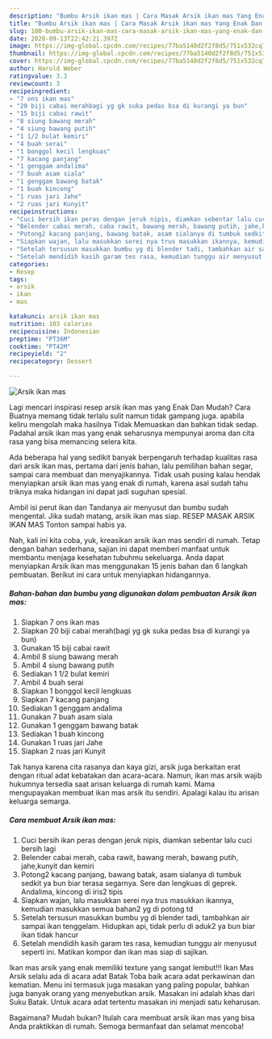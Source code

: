 ```yaml
---
description: "Bumbu Arsik ikan mas | Cara Masak Arsik ikan mas Yang Enak Dan Mudah"
title: "Bumbu Arsik ikan mas | Cara Masak Arsik ikan mas Yang Enak Dan Mudah"
slug: 100-bumbu-arsik-ikan-mas-cara-masak-arsik-ikan-mas-yang-enak-dan-mudah
date: 2020-09-13T22:42:21.397Z
image: https://img-global.cpcdn.com/recipes/77ba5140d2f2f8d5/751x532cq70/arsik-ikan-mas-foto-resep-utama.jpg
thumbnail: https://img-global.cpcdn.com/recipes/77ba5140d2f2f8d5/751x532cq70/arsik-ikan-mas-foto-resep-utama.jpg
cover: https://img-global.cpcdn.com/recipes/77ba5140d2f2f8d5/751x532cq70/arsik-ikan-mas-foto-resep-utama.jpg
author: Harold Weber
ratingvalue: 3.3
reviewcount: 3
recipeingredient:
- "7 ons ikan mas"
- "20 biji cabai merahbagi yg gk suka pedas bsa di kurangi ya bun"
- "15 biji cabai rawit"
- "8 siung bawang merah"
- "4 siung bawang putih"
- "1 1/2 bulat kemiri"
- "4 buah serai"
- "1 bonggol kecil lengkuas"
- "7 kacang panjang"
- "1 genggam andalima"
- "7 buah asam siala"
- "1 genggam bawang batak"
- "1 buah kincong"
- "1 ruas jari Jahe"
- "2 ruas jari Kunyit"
recipeinstructions:
- "Cuci bersih ikan peras dengan jeruk nipis, diamkan sebentar lalu cuci bersih lagi"
- "Belender cabai merah, caba rawit, bawang merah, bawang putih, jahe,kunyit dan kemiri"
- "Potong2 kacang panjang, bawang batak, asam sialanya di tumbuk sedkit ya bun biar terasa segarnya. Sere dan lengkuas di geprek. Andalima, kincong di iris2 tipis"
- "Siapkan wajan, lalu masukkan serei nya trus masukkan ikannya, kemudian masukkan semua bahan2 yg di potong td"
- "Setelah tersusun masukkan bumbu yg di blender tadi, tambahkan air sampai ikan tenggelam. Hidupkan api, tidak perlu di aduk2 ya bun biar ikan tidak hancur"
- "Setelah mendidih kasih garam tes rasa, kemudian tunggu air menyusut seperti ini. Matikan kompor dan ikan mas siap di sajikan."
categories:
- Resep
tags:
- arsik
- ikan
- mas

katakunci: arsik ikan mas 
nutrition: 103 calories
recipecuisine: Indonesian
preptime: "PT36M"
cooktime: "PT42M"
recipeyield: "2"
recipecategory: Dessert

---
```



![Arsik ikan mas](https://img-global.cpcdn.com/recipes/77ba5140d2f2f8d5/751x532cq70/arsik-ikan-mas-foto-resep-utama.jpg)

Lagi mencari inspirasi resep arsik ikan mas yang Enak Dan Mudah? Cara Buatnya memang tidak terlalu sulit namun tidak gampang juga. apabila keliru mengolah maka hasilnya Tidak Memuaskan dan bahkan tidak sedap. Padahal arsik ikan mas yang enak seharusnya mempunyai aroma dan cita rasa yang bisa memancing selera kita.

Ada beberapa hal yang sedikit banyak berpengaruh terhadap kualitas rasa dari arsik ikan mas, pertama dari jenis bahan, lalu pemilihan bahan segar, sampai cara membuat dan menyajikannya. Tidak usah pusing kalau hendak menyiapkan arsik ikan mas yang enak di rumah, karena asal sudah tahu triknya maka hidangan ini dapat jadi suguhan spesial.

Ambil isi perut ikan dan Tandanya air menyusut dan bumbu sudah mengental. Jika sudah matang, arsik ikan mas siap. RESEP MASAK ARSIK IKAN MAS Tonton sampai habis ya.


Nah, kali ini kita coba, yuk, kreasikan arsik ikan mas sendiri di rumah. Tetap dengan bahan sederhana, sajian ini dapat memberi manfaat untuk membantu menjaga kesehatan tubuhmu sekeluarga. Anda dapat menyiapkan Arsik ikan mas menggunakan 15 jenis bahan dan 6 langkah pembuatan. Berikut ini cara untuk menyiapkan hidangannya.

<!--inarticleads1-->

##### Bahan-bahan dan bumbu yang digunakan dalam pembuatan Arsik ikan mas:

1. Siapkan 7 ons ikan mas
1. Siapkan 20 biji cabai merah(bagi yg gk suka pedas bsa di kurangi ya bun)
1. Gunakan 15 biji cabai rawit
1. Ambil 8 siung bawang merah
1. Ambil 4 siung bawang putih
1. Sediakan 1 1/2 bulat kemiri
1. Ambil 4 buah serai
1. Siapkan 1 bonggol kecil lengkuas
1. Siapkan 7 kacang panjang
1. Sediakan 1 genggam andalima
1. Gunakan 7 buah asam siala
1. Gunakan 1 genggam bawang batak
1. Sediakan 1 buah kincong
1. Gunakan 1 ruas jari Jahe
1. Siapkan 2 ruas jari Kunyit


Tak hanya karena cita rasanya dan kaya gizi, arsik juga berkaitan erat dengan ritual adat kebatakan dan acara-acara. Namun, ikan mas arsik wajib hukumnya tersedia saat arisan keluarga di rumah kami. Mama mengupayakan membuat ikan mas arsik itu sendiri. Apalagi kalau itu arisan keluarga semarga. 

<!--inarticleads2-->

##### Cara membuat Arsik ikan mas:

1. Cuci bersih ikan peras dengan jeruk nipis, diamkan sebentar lalu cuci bersih lagi
1. Belender cabai merah, caba rawit, bawang merah, bawang putih, jahe,kunyit dan kemiri
1. Potong2 kacang panjang, bawang batak, asam sialanya di tumbuk sedkit ya bun biar terasa segarnya. Sere dan lengkuas di geprek. Andalima, kincong di iris2 tipis
1. Siapkan wajan, lalu masukkan serei nya trus masukkan ikannya, kemudian masukkan semua bahan2 yg di potong td
1. Setelah tersusun masukkan bumbu yg di blender tadi, tambahkan air sampai ikan tenggelam. Hidupkan api, tidak perlu di aduk2 ya bun biar ikan tidak hancur
1. Setelah mendidih kasih garam tes rasa, kemudian tunggu air menyusut seperti ini. Matikan kompor dan ikan mas siap di sajikan.


Ikan mas arsik yang enak memiliki texture yang sangat lembut!!! Ikan Mas Arsik selalu ada di acara adat Batak Toba baik acara adat perkawinan dan kematian. Menu ini termasuk juga masakan yang paling popular, bahkan juga banyak orang yang menyebutkan arsik. Masakan ini adalah khas dari Suku Batak. Untuk acara adat tertentu masakan ini menjadi satu keharusan. 

Bagaimana? Mudah bukan? Itulah cara membuat arsik ikan mas yang bisa Anda praktikkan di rumah. Semoga bermanfaat dan selamat mencoba!
